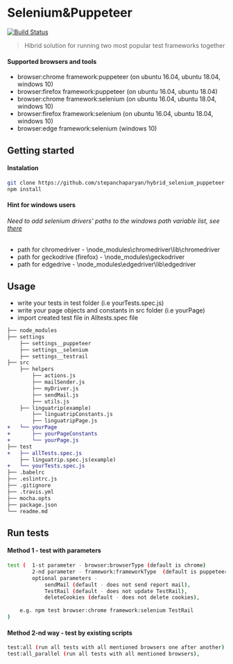 # Selenium&Puppeteer

[![Build Status](https://travis-ci.org/stepanchaparyan/hybrid_selenium_puppeteer.svg?branch=master)](https://travis-ci.org/stepanchaparyan/hybrid_selenium_puppeteer)

> Hibrid solution for running two most popular test frameworks together

#### Supported browsers and tools
* browser:chrome framework:puppeteer (on ubuntu 16.04, ubuntu 18.04, windows 10)
* browser:firefox framework:puppeteer (on ubuntu 16.04, ubuntu 18.04)
* browser:chrome framework:selenium (on ubuntu 16.04, ubuntu 18.04, windows 10)
* browser:firefox framework:selenium  (on ubuntu 16.04, ubuntu 18.04, windows 10)
* browser:edge framework:selenium  (windows 10)


## Getting started
#### Instalation
```sh
git clone https://github.com/stepanchaparyan/hybrid_selenium_puppeteer.git
npm install
```

#### Hint for windows users
###### Need to add selenium drivers' paths to the windows path variable list, see  [there](https://docs.alfresco.com/4.2/tasks/fot-addpath.html)
* path for chromedriver - \node_modules\chromedriver\lib\chromedriver
* path for geckodrive (firefox) - \node_modules\geckodriver
* path for edgedrive - \node_modules\edgedriver\lib\edgedriver

## Usage
* write your tests in test folder (i.e yourTests.spec.js)
* write your page objects and constants in src folder (i.e yourPage)
* import created test file in Alltests.spec file

```diff
├── node_modules
├── settings
    ├── settings__puppeteer
    ├── settings__selenium
    ├── settings__testrail
├── src
    ├── helpers
        ├── actions.js
        ├── mailSender.js
        ├── myDriver.js 
        ├── sendMail.js
        ├── utils.js         
    ├── linguatrip(example)
        ├── linguatripConstants.js
        ├── linguatripPage.js
+   └── yourPage
+       ├── yourPageConstants
+       └── yourPage.js
├── test
+   ├── allTests.spec.js
    ├── linguatrip.spec.js(example)
+   └── yourTests.spec.js
├── .babelrc
├── .eslintrc.js
├── .gitignore
├── .travis.yml
├── mocha.opts
├── package.json
└── readme.md
```

## Run tests
#### Method 1 - test with parameters
```sh
test (  1-st parameter - browser:browserType (default is chrome)
        2-nd parameter - framework:frameworkType  (default is puppeteer) 
        optional parameters - 
            sendMail (default - does not send report mail),   
            TestRail (default - does not update TestRail),    
            deleteCookies (default - does not delete cookies),   
           
    e.g. npm test browser:chrome framework:selenium TestRail
)
```
#### Method 2-nd way - test by existing scripts
```sh
test:all (run all tests with all mentioned browsers one after another)
test:all_parallel (run all tests with all mentioned browsers),

```